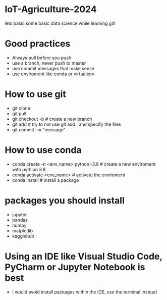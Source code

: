 # IoT-Agriculture-2024
lets basic some basic data science while learning git!

# Good practices
- Always pull before you push
- use a branch, never push to master
- use commit messages that make sense
- use enviroment like conda or virtualenv

# How to use git
- git clone <url>
- git pull <branch>
- git checkout -b <branch> # create a new branch
- git add <file> # try to not use git add . and specify the files
- git commit -m "message"

# How to use conda
- conda create -n <env_name> python=3.8 # create a new enviroment with pythion 3.8
- conda activate <env_name> # activate the enviroment
- conda install <package> # install a package


# packages you should install
- jupyter
- pandas
- numpy
- matplotlib
- kagglehub

# Using an IDE like Visual Studio Code, PyCharm or Jupyter Notebook is best
- I would avoid install packages within the IDE, use the terminal instead